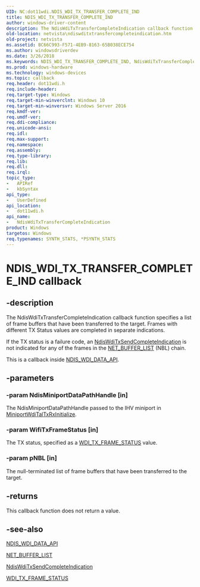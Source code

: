 ```yaml
---
UID: NC:dot11wdi.NDIS_WDI_TX_TRANSFER_COMPLETE_IND
title: NDIS_WDI_TX_TRANSFER_COMPLETE_IND
author: windows-driver-content
description: The NdisWdiTxTransferCompleteIndication callback function specifies a list of frame buffers that have been transferred to the target. Frames with different TX Status values are completed in separate indications.
old-location: netvista\ndiswditxtransfercompleteindication.htm
old-project: netvista
ms.assetid: BC66C993-F571-4EB9-8163-65B038ECE754
ms.author: windowsdriverdev
ms.date: 3/26/2018
ms.keywords: NDIS_WDI_TX_TRANSFER_COMPLETE_IND, NdisWdiTxTransferCompleteIndication, NdisWdiTxTransferCompleteIndication callback function [Network Drivers Starting with Windows Vista], dot11wdi/NdisWdiTxTransferCompleteIndication, netvista.ndiswditxtransfercompleteindication
ms.prod: windows-hardware
ms.technology: windows-devices
ms.topic: callback
req.header: dot11wdi.h
req.include-header: 
req.target-type: Windows
req.target-min-winverclnt: Windows 10
req.target-min-winversvr: Windows Server 2016
req.kmdf-ver: 
req.umdf-ver: 
req.ddi-compliance: 
req.unicode-ansi: 
req.idl: 
req.max-support: 
req.namespace: 
req.assembly: 
req.type-library: 
req.lib: 
req.dll: 
req.irql: 
topic_type:
-	APIRef
-	kbSyntax
api_type:
-	UserDefined
api_location:
-	dot11wdi.h
api_name:
-	NdisWdiTxTransferCompleteIndication
product: Windows
targetos: Windows
req.typenames: SYNTH_STATS, *PSYNTH_STATS
---
```


# NDIS_WDI_TX_TRANSFER_COMPLETE_IND callback


## -description


The NdisWdiTxTransferCompleteIndication callback function specifies a list of frame buffers that have been transferred to the target.
Frames with different TX Status values are completed in separate indications.

If the TX status is a failure code, an <a href="https://msdn.microsoft.com/A38BA15D-FDD8-41D1-87ED-2CABC1926962">NdisWdiTxSendCompleteIndication</a> is not indicated for any of the frames in the <a href="https://msdn.microsoft.com/library/windows/hardware/ff568388">NET_BUFFER_LIST</a> (NBL) chain.

This is a callback inside <a href="https://msdn.microsoft.com/library/windows/hardware/mt297620">NDIS_WDI_DATA_API</a>.


## -parameters




### -param NdisMiniportDataPathHandle [in]

The NdisMiniportDataPathHandle passed to the IHV miniport in <a href="https://msdn.microsoft.com/C297D681-D43F-4105-9E08-7FF42807E9A0">MiniportWdiTalTxRxInitialize</a>.


### -param WifiTxFrameStatus [in]

The TX status, specified as a <a href="https://msdn.microsoft.com/library/windows/hardware/dn898194">WDI_TX_FRAME_STATUS</a> value.


### -param pNBL [in]

The null-terminated list of frame buffers that have been transferred to the target.


## -returns



This callback function does not return a value.




## -see-also




<a href="https://msdn.microsoft.com/library/windows/hardware/mt297620">NDIS_WDI_DATA_API</a>



<a href="https://msdn.microsoft.com/library/windows/hardware/ff568388">NET_BUFFER_LIST</a>



<a href="https://msdn.microsoft.com/A38BA15D-FDD8-41D1-87ED-2CABC1926962">NdisWdiTxSendCompleteIndication</a>



<a href="https://msdn.microsoft.com/library/windows/hardware/dn898194">WDI_TX_FRAME_STATUS</a>
 

 

